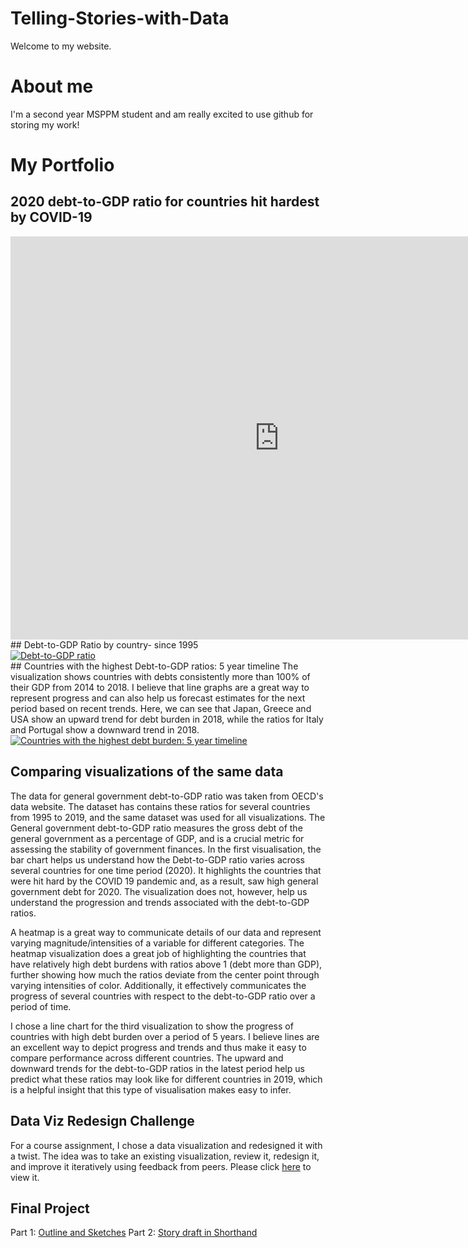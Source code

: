 # Telling-Stories-with-Data
Welcome to my website.
# About me
I'm a second year MSPPM student and am really excited to use github for storing my work!
# My Portfolio
## 2020 debt-to-GDP ratio for countries hit hardest by COVID-19
<iframe src="https://data.oecd.org/chart/7eXT" width="860" height="645" style="border: 0" mozallowfullscreen="true" webkitallowfullscreen="true" allowfullscreen="true"><a href="https://data.oecd.org/chart/7eXT" target="_blank">OECD Chart: General government debt, Total, % of GDP, Annual, 2020</a></iframe>
## Debt-to-GDP Ratio by country- since 1995
<div class='tableauPlaceholder' id='viz1699402240703' style='position: relative'><noscript><a href='#'><img alt='Debt-to-GDP ratio ' src='https:&#47;&#47;public.tableau.com&#47;static&#47;images&#47;Go&#47;Govt-GDP-debt&#47;Debt-to-GDPratio&#47;1_rss.png' style='border: none' /></a></noscript><object class='tableauViz'  style='display:none;'><param name='host_url' value='https%3A%2F%2Fpublic.tableau.com%2F' /> <param name='embed_code_version' value='3' /> <param name='site_root' value='' /><param name='name' value='Govt-GDP-debt&#47;Debt-to-GDPratio' /><param name='tabs' value='no' /><param name='toolbar' value='yes' /><param name='static_image' value='https:&#47;&#47;public.tableau.com&#47;static&#47;images&#47;Go&#47;Govt-GDP-debt&#47;Debt-to-GDPratio&#47;1.png' /> <param name='animate_transition' value='yes' /><param name='display_static_image' value='yes' /><param name='display_spinner' value='yes' /><param name='display_overlay' value='yes' /><param name='display_count' value='yes' /><param name='language' value='en-US' /></object></div>
<script type='text/javascript'>
  var divElement = document.getElementById('viz1699402240703');
  var vizElement = divElement.getElementsByTagName('object')[0];
  vizElement.style.width='100%';vizElement.style.height=(divElement.offsetWidth*0.75)+'px';
  var scriptElement = document.createElement('script');
  scriptElement.src = 'https://public.tableau.com/javascripts/api/viz_v1.js';
  vizElement.parentNode.insertBefore(scriptElement, vizElement);
</script>
## Countries with the highest Debt-to-GDP ratios: 5 year timeline
The visualization shows countries with debts consistently more than 100% of their GDP from 2014 to 2018. I believe that line graphs are a great way to represent progress and can also help us forecast estimates for the next period based on recent trends. Here, we can see that Japan, Greece and USA show an upward trend for debt burden in 2018, while the ratios for Italy and Portugal show a downward trend in 2018.
<div class='tableauPlaceholder' id='viz1699421618838' style='position: relative'><noscript><a href='#'><img alt='Countries with the highest debt burden: 5 year timeline ' src='https:&#47;&#47;public.tableau.com&#47;static&#47;images&#47;Hi&#47;HighestGovt-GDP-debtratios&#47;Sheet2&#47;1_rss.png' style='border: none' /></a></noscript><object class='tableauViz'  style='display:none;'><param name='host_url' value='https%3A%2F%2Fpublic.tableau.com%2F' /> <param name='embed_code_version' value='3' /> <param name='site_root' value='' /><param name='name' value='HighestGovt-GDP-debtratios&#47;Sheet2' /><param name='tabs' value='no' /><param name='toolbar' value='yes' /><param name='static_image' value='https:&#47;&#47;public.tableau.com&#47;static&#47;images&#47;Hi&#47;HighestGovt-GDP-debtratios&#47;Sheet2&#47;1.png' /> <param name='animate_transition' value='yes' /><param name='display_static_image' value='yes' /><param name='display_spinner' value='yes' /><param name='display_overlay' value='yes' /><param name='display_count' value='yes' /><param name='language' value='en-US' /><param name='filter' value='publish=yes' /></object></div>
<script type='text/javascript'>
  var divElement = document.getElementById('viz1699421618838');
  var vizElement = divElement.getElementsByTagName('object')[0];
  vizElement.style.width='100%';vizElement.style.height=(divElement.offsetWidth*0.75)+'px';
  var scriptElement = document.createElement('script'); 
  scriptElement.src = 'https://public.tableau.com/javascripts/api/viz_v1.js';
  vizElement.parentNode.insertBefore(scriptElement, vizElement);
</script>

## Comparing visualizations of the same data
The data for general government debt-to-GDP ratio was taken from OECD's data website. The dataset has contains these ratios for several countries from 1995 to 2019, and the same dataset was used for all  visualizations. The General government debt-to-GDP ratio measures the gross debt of the general government as a percentage of GDP, and is a crucial metric for assessing the stability of government finances.
In the first visualisation, the bar chart helps us understand how the Debt-to-GDP ratio varies across several countries for one time period (2020). It highlights the countries that were hit hard by the COVID 19 pandemic and, as a result, saw high general government debt for 2020. The visualization does not, however, help us understand the progression and trends associated with the debt-to-GDP ratios.

A heatmap is a great way to communicate details of our data and represent varying magnitude/intensities of a variable for different categories. The heatmap visualization does a great job of highlighting the countries that have relatively high debt burdens with ratios above 1 (debt more than GDP), further showing how much the ratios deviate from the center point through varying intensities of color. Additionally, it effectively communicates the progress of several countries with respect to the debt-to-GDP ratio over a period of time.

I chose a line chart for the third visualization to show the progress of countries with high debt burden over a period of 5 years. I believe lines are an excellent way to depict progress and trends and thus make it easy to compare performance across different countries. The upward and downward trends for the debt-to-GDP ratios in the latest period help us predict what these ratios may look like for different countries in 2019, which is a helpful insight that this type of visualisation makes easy to infer.

## Data Viz Redesign Challenge 

For a course assignment, I chose a data visualization and redesigned it with a twist. The idea was to take an existing visualization, review it, redesign it, and improve it iteratively using feedback from peers. Please click [here](https://fmisbah.github.io/Data-Viz-Redesign-Challenge/) to view it.

## Final Project

Part 1: [Outline and Sketches](https://fmisbah.github.io/TSwD-Final-Project/)
Part 2: [Story draft in Shorthand](https://fmisbah.github.io/Final-Project-Story-Draft/)

